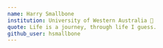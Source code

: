 ```yaml
---
name: Harry Smallbone
institution: University of Western Australia 🚩
quote: Life is a journey, through life I guess.
github_user: hsmallbone
---
```


